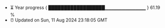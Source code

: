 - ⏳ Year progress { ██████████████████▁▁▁▁▁▁▁▁▁▁▁▁ } 61.19 %
- ⏰ Updated on Sun, 11 Aug 2024 23:18:05 GMT

